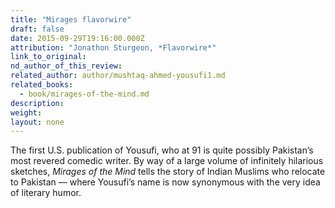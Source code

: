 ```yaml
---
title: "Mirages flavorwire"
draft: false
date: 2015-09-29T19:16:00.000Z
attribution: "Jonathon Sturgeon, *Flavorwire*"
link_to_original:
nd_author_of_this_review:
related_author: author/mushtaq-ahmed-yousufi1.md
related_books:
  - book/mirages-of-the-mind.md
description:
weight:
layout: none
---
```

The first U.S. publication of Yousufi, who at 91 is quite possibly Pakistan’s most revered comedic writer. By way of a large volume of infinitely hilarious sketches, *Mirages of the Mind* tells the story of Indian Muslims who relocate to Pakistan — where Yousufi’s name is now synonymous with the very idea of literary humor.

